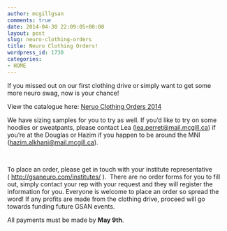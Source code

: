 ```yaml
---
author: mcgillgsan
comments: true
date: 2014-04-30 22:09:05+00:00
layout: post
slug: neuro-clothing-orders
title: Neuro Clothing Orders!
wordpress_id: 1730
categories:
- HOME
---
```


If you missed out on our first clothing drive or simply want to get some more neuro swag, now is your chance!













View the catalogue here: [Neruo Clothing Orders 2014](http://gsaneuro.files.wordpress.com/2014/04/clothing20catalog202013-14-2.pdf)









We have sizing samples for you to try as well. If you’d like to try on some hoodies or sweatpants, please contact Lea ([lea.perret@mail.mcgill.ca](https://exchange.mcgill.ca/owa/redir.aspx?C=L4p6p07InUKMjWVPFhj42ldrSvhUONEIqsrTz7MNycx21ye55Ko7KTQhLb8H0cLctRzqWqCTS4g.&URL=mailto%3alea.perret%40mail.mcgill.ca)) if you’re at the Douglas or Hazim if you happen to be around the MNI ([hazim.alkhani@mail.mcgill.ca](https://exchange.mcgill.ca/owa/redir.aspx?C=L4p6p07InUKMjWVPFhj42ldrSvhUONEIqsrTz7MNycx21ye55Ko7KTQhLb8H0cLctRzqWqCTS4g.&URL=mailto%3aHazim.alkhani%40mail.mcgill.ca)).





 





To place an order, please get in touch with your institute representative ( http://gsaneuro.com/institutes/ ).  There are no order forms for you to fill out, simply contact your rep with your request and they will register the information for you. Everyone is welcome to place an order so spread the word! If any profits are made from the clothing drive, proceed will go towards funding future GSAN events. 









All payments must be made by **May 9th**. 






